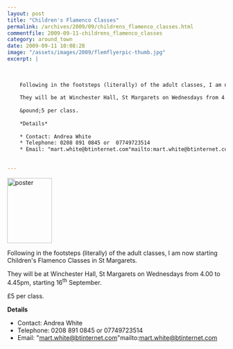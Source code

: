 ```yaml
---
layout: post
title: "Children's Flamenco Classes"
permalink: /archives/2009/09/childrens_flamenco_classes.html
commentfile: 2009-09-11-childrens_flamenco_classes
category: around_town
date: 2009-09-11 10:08:28
image: "/assets/images/2009/flemflyerpic-thumb.jpg"
excerpt: |
    
    
    
    Following in the footsteps (literally) of the adult classes, I am now starting Children's Flamenco Classes in St Margarets.
    
    They will be at Winchester Hall, St Margarets on Wednesdays from 4.00 to 4.45pm, starting 16<sup>th</sup> September.
    
    &pound;5 per class.
    
    *Details*
    
    * Contact: Andrea White
    * Telephone: 0208 891 0845 or  07749723514
    * Email: "mart.white@btinternet.com"mailto:mart.white@btinternet.com
    

---
```


<a href="/assets/images/2009/flemflyerpic.jpg"><img src="/assets/images/2009/flemflyerpic-thumb.jpg" width="103" height="150" alt="poster" class="photo right" /></a>

Following in the footsteps (literally) of the adult classes, I am now starting Children's Flamenco Classes in St Margarets.

They will be at Winchester Hall, St Margarets on Wednesdays from 4.00 to 4.45pm, starting 16<sup>th</sup> September.

£5 per class.

**Details**

-   Contact: Andrea White
-   Telephone: 0208 891 0845 or 07749723514
-   Email: "mart.white@btinternet.com"mailto:mart.white@btinternet.com
